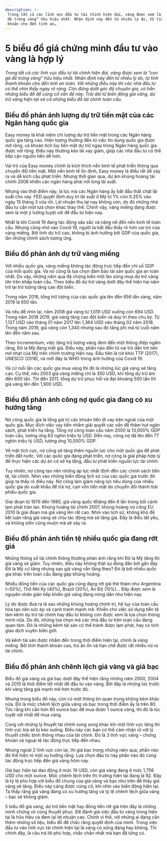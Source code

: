 ```yaml
---
description: >-
 Trong tất cả các lĩnh vực đầu tư tài chính hiện đại, vàng được xem là “con gà
 đẻ trứng vàng” hữu hiệu nhất. Nhận định này đến từ nhiều lý do, từ tính thanh
 khoản cho đến tính an…
---
```


# 5 biểu đồ giá chứng minh đầu tư vào vàng là hợp lý

_Trong tất cả các lĩnh vực đầu tư tài chính hiện đại, vàng được xem là “con gà đẻ trứng vàng” hữu hiệu nhất. Nhận định này đến từ nhiều lý do, từ tính thanh khoản cho đến tính an toàn. Với những điều này thì các nhà đầu tư có thể nhìn thấy ngay rõ ràng. Còn đứng dưới góc độ chuyên gia, có hẳn những biểu đồ để củng cố vấn đề này. Trải dài từ biến động giá vàng, dự trữ vàng hiện tại và cả những biểu đồ tài chính toàn cầu._

## Biểu đồ phản ánh lượng dự trữ tiền mặt của các Ngân hàng quốc gia

Easy money là khái niệm chỉ lượng dự trữ tiền mặt trong các Ngân hàng quốc gia tăng cao. Hiện tượng thường đến từ việc tín dụng quốc gia được mở rộng, và khoản tích lũy tiền mặt dự trữ ngay trong Ngân hàng quốc gia được nới rộng. Điều này thường kéo lãi vay giảm, giúp các nhà đầu tư có thể tiếp cận nguồn tiền dễ hơn.

Vai trò của Easy money chính là kích thích nền kinh tế phát triển thông qua chuyển đổi tiền mặt. Một nền kinh tế ổn định, Easy money là điều rất dễ xảy ra và dễ kích cầu phát triển. Nhưng thời gian qua, dư âm khủng hoảng tài chính 2008 khiến các ngân hàng phải nới lỏng lãi suất.

Nhưng vào thời điểm này, là lúc mà các Ngân hàng ấy bắt đầu thắt chặt lãi suất cho vay. FED quyết định duy trì lãi suất ở Mỹ từ 1% còn 0.25% vào ngày 15 tháng 3 vừa rồi. Lợi nhuận thu lại nay không còn, do đó những nhà đầu tư cần một lựa chọn khác thay thế. Chính vậy, vàng miếng đang được xem là một ý tưởng tuyệt vời để đầu tư hiện nay.

Nhất là khi Covid 19 đang tác động sâu sắc và nặng nề đến nền kinh tế toàn cầu. Nhưng cũng nhờ vào Covid 19, người ta bắt đầu thấy rõ hơn vai trò của vàng miếng. Bởi tính dự trữ cao, không bị ảnh hưởng bởi GDP của quốc gia, lần những chính sách tương ứng.

## Biểu đồ phản ánh dự trữ vàng miếng

Với nhiều quốc gia, vàng miếng không tác động trực tiếp đến chỉ số GDP của mỗi quốc gia. Và nó cũng là lựa chọn đảm bảo tài sản quốc gia an toàn nhất. Do vậy, những năm qua đã chứng kiến một làn sóng mua dự trữ vàng lớn trên khắp toàn cầu. Theo biểu đồ dự trữ vàng dưới đây thể hiện hai năm trở lại trữ lượng tăng cao đột biến.

Trong năm 2018, tổng trữ lượng của các quốc gia lên đến 656 tấn vàng, năm 2019 là 650 tấn.

Và nếu để nhìn lại, năm 2008 giá vàng từ 1,019 USD xuống còn 694 USD. Trong năm 2018 2019, giá vàng tăng cao đột biến và duy trì theo chu kỳ. Từ 1,127 USD vào tháng 01 năm 2017 lên 1,364 USD vào tháng 02 năm 2018. Trong năm 2019, giá vàng còn 1,340 nhưng sau đó tăng phi mã từ cuối năm lên đến năm sau.

Theo Incrementum, việc tăng trữ lượng vàng đem đến một thông điệp ngầm rằng, Đô la Mỹ đang mất giá. Điều này, phần nào đến từ vai trò dần trở nên mờ nhạt của Mỹ trên chính trường hiện nay. Đầu tiên là rút khỏi TTP (2017), UNESCO (2018), và mới đây là WHO trong ảnh hưởng của Covid 19.

Và cứ mỗi lần các quốc gia mua vàng thì đó là những lúc giá vàng sẽ tăng cao. Cụ thể, nếu 2003 giá vàng miếng chỉ là 350 USD, khi tổng dự trữ âm đến 600 tấn. Thì đến 2011, tổng dự trữ phục hồi và đạt khoảng 500 tấn thì giá vàng lên đến 1,900 USD.

## Biểu đồ phản ánh công nợ quốc gia đang có xu hướng tăng

Nợ công quốc gia là tổng giá trị các khoản tiền đi vay bên ngoài của một quốc gia. Mục đích việc vay tiền nhằm giải quyết các vấn đề thâm hụt ngân sách, phát triển hạ tầng. Tổng nợ công toàn cầu năm 2000 là 13,000% GDP toàn cầu, tương ứng 63 nghìn triệu tỷ USD. Đến nay, công nợ đã lên đến 77 nghìn triệu tỷ USD, tương ứng 10,000% GDP.

Về mặt tích cực, nợ công sẽ tăng thêm nguồn lực cho một quốc gia để phát triển đất nước. Với các quốc gia đang phát triển, nợ công là giải pháp hợp lý để thực hiện các dự án cơ sở hạ tầng, đầu tư phát triển nguồn lực tài chính.

Tuy nhiên, nợ công tạo nên những áp lực nhất định đến các chính sách tiền tệ, tài chính. Nhìn vào những biến động lịch sử của các quốc gia trước đó giúp ta thấy rõ điều này. Nợ công làm giảm năng lực tiêu dùng của nhiều quốc gia do xuất khẩu để trả nợ, cạn vốn tiền mặt do chuyển đổi thành trái phiếu quốc gia.

Giai đoạn từ 1976 đến 1980, giá vàng quốc tếtăng đến 8 lần trong bối cảnh lạm phát tràn lan. Khủng hoảng tài chính 2007, khủng hoảng nợ công EU 2010 là giai đoạn mà giá vàng lên rất cao. Nhìn vào lịch sử, không khó để kết luận rằng giá vàng sẽ chịu tác động mà sẽ tăng giá. Đây là điều tất yếu, và không sớm cũng muộn mà sẽ xảy ra.

## Biểu đồ phản ánh tiền tệ nhiều quốc gia đang rớt giá

Những thông số tài chính thông thường phản ánh rằng khi Đô la Mỹ tăng thì giá vàng sẽ giảm. Tuy nhiên, điều này không thật sự đúng đắn bởi gần đây Đô la Mỹ cứ tăng nhưng sao giá vàng vẫn tăng theo? Đó là bởi nhiều quốc gia khác trên toàn cầu đang gặp khủng hoảng.

Nhiều đồng tiền của các quốc gia cũng đang rớt giá thê thảm như Argentina (\~50%), Thổ Nhĩ Kỳ (40%), Brazil (20%), Ấn Độ (10%)… Đây được xem là nguyên nhân gián tiếp khiến giá vàng đang nóng dần như hiện nay.

Lý do được đưa ra là sau những khủng hoảng chính trị, hệ lụy của toàn cầu hóa tạo nên sức ép và cạnh tranh mạnh mẽ. Khiến cho việc sử dụng tiền tệ làm kênh dự trữ tài chính hay đầu tư không còn được xem là lựa chọn thông minh nữa. Do đó, những lựa chọn mà các nhà đầu tư trên toàn cầu đang quan tâm. Đó là những kênh tài sản có thể tránh được lạm phát, hay có tính giao dịch xuyên biên giới.

Và kênh tài sản được nhắm đến trong thời điểm hiện tại, chính là vàng miếng. Bởi tính thanh khoản cao, trú ẩn ổn và hạn chế được rất nhiều rủi ro tài chính.

## Biểu đồ phản ánh chênh lệch giá vàng và giá bạc

Biểu đồ giá vàng và giá bạc dưới đây thể hiện rằng những năm 2000, 2004 và 2015 là thời điểm tốt nhất để đầu tư vào vàng. Bởi đây là những lúc trước khi vàng tăng giá mạnh mẽ hơn trước đó.

Nhưng trong biểu đồ này, còn có một thông tin quan trọng không kém khác nữa. Đó là mức chênh lệch giữa vàng và bạc trong thời điểm ấy là trên 80. Tức rằng khi cần hơn 80 ounce bạc để mua được 1 ounce vàng, thì đó là lúc tuyệt vời nhất để mua vàng.

Cùng với những lý thuyết tài chính song song khác khi một lĩnh vực tăng thì lĩnh vực kia sẽ bị kéo xuống. Điều này các bạn có thể cảm nhận rõ với lý thuyết chiếc bình thông nhau của tài chính. Đó là 3 lĩnh vực vàng – chứng khoán và ngoại tệ tác động trực tiếp đến nhau.

Nhưng ngoài 2 lĩnh vực còn lại, thì giá bạc trong những năm qua, phần nào đó thể hiện rõ một xu hướng rằng. Lựa chọn đầu tư này phần nào đó cũng tác động trực tiếp đến giá vàng hôm nay.

Giá bạc hiện tại dao động ở mức 19 USD, còn giá vàng đang ở mức 1,756 USD cho một ounce. Mức chênh lệch trên thị trường hiện tại đang là 92. Đây là tỷ lệ phù hợp với biểu đồ chung của giá vàng và bạc như trên để thấy giá vàng sẽ tăng. Điều này càng được củng cố, khi nhìn vào biến động hiện tại. Ta thấy rằng giá vàng đang có xu hướng tăng và tỷ lệ chênh lệch giữa vàng – bạc sẽ không giảm.

5 biểu đồ giá vàng, dự trữ tiền mặt hay đồng tiền rớt giá trên đây là những minh chứng vô cùng thuyết phục. Để đánh giá việc đầu tư vàng trong hiện tại là hữu hiệu và đem lại lợi nhuận cao. Chính vì thế, với những ai đang cần thêm những số liệu, biểu đồ để chắc rằng quyết định của mình. Trong việc đầu tư vào lĩnh vực tài chính hiện tại là vàng có xứng đáng hay không. Thì chính đây, là câu trả lời phù hợp, chắc chắn nhất mà bạn đã từng có.
